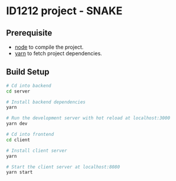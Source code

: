 # ID1212 project - SNAKE

## Prerequisite

- [node](https://nodejs.org) to compile the project.
- [yarn](https://yarnpkg.com) to fetch project dependencies.

## Build Setup

``` bash
# Cd into backend
cd server

# Install backend dependencies
yarn

# Run the development server with hot reload at localhost:3000
yarn dev

# Cd into frontend
cd client

# Install client server
yarn

# Start the client server at localhost:8080
yarn start
```